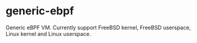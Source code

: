 # generic-ebpf
Generic eBPF VM. Currently support FreeBSD kernel, FreeBSD userspace, Linux kernel and Linux userspace.

